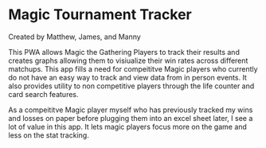 # Magic Tournament Tracker

Created by Matthew, James, and Manny

This PWA allows Magic the Gathering Players to track their results and creates graphs allowing them to visiualize their win rates across different matchups. This app fills a need for compeititve Magic players who currently do not have an easy way to track and view data from in person events. It also provides utility to non competitive players through the life counter and card search features. 

As a compeititve Magic player myself who has previously tracked my wins and losses on paper before plugging them into an excel sheet later, I see a lot of value in this app. It lets magic players focus more on the game and less on the stat tracking. 